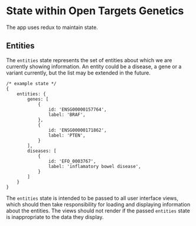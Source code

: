# State within Open Targets Genetics
The app uses redux to maintain state.

## Entities
The `entities` state represents the set of entities about which we are currently showing information. An entity could be a disease, a gene or a variant currently, but the list may be extended in the future.

```
/* example state */
{
    entities: {
        genes: [
            {
                id: 'ENSG00000157764',
                label: 'BRAF',
            },
            {
                id: 'ENSG00000171862',
                label: 'PTEN',
            }
        ],
        diseases: [
            {
                id: 'EFO_0003767',
                label: 'inflamatory bowel disease',
            }
        ]
    }
}
```

The `entities` state is intended to be passed to all user interface views, which should then take responsibility for loading and displaying information about the entities. The views should not render if the passed `entities` state is inappropriate to the data they display.
